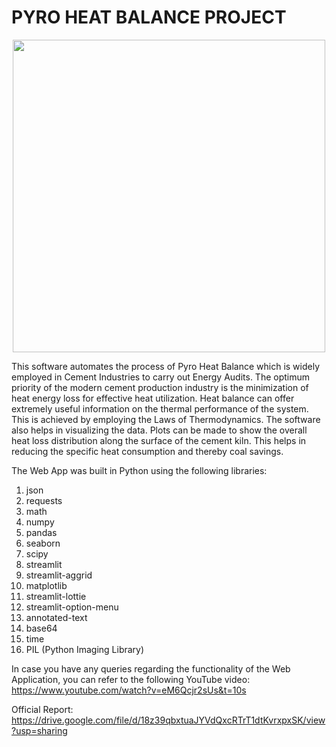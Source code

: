 # PYRO HEAT BALANCE PROJECT

<div id="header" align="center">
  <img src="https://media.giphy.com/media/0lSahS9vWSHGZtpkrF/giphy.gif" width="500"/>
</div>

This software automates the process of Pyro Heat Balance which is widely employed in Cement Industries to carry out Energy Audits. The optimum priority of the modern cement production industry is the minimization of heat energy loss for effective heat utilization. Heat balance can offer extremely useful information on the thermal performance of the system. This is achieved by employing the Laws of Thermodynamics. The software also helps in visualizing the data. Plots can be made to show the overall heat loss distribution along the surface of the cement kiln. This helps in reducing the specific heat consumption and thereby coal savings.

The Web App was built in Python using the following libraries:
1. json
2. requests
3. math
4. numpy
5. pandas
6. seaborn
7. scipy
8. streamlit
9. streamlit-aggrid
10. matplotlib
11. streamlit-lottie
12. streamlit-option-menu
13. annotated-text
14. base64
15. time
16. PIL (Python Imaging Library)

In case you have any queries regarding the functionality of the Web Application, you can refer to the following YouTube video:
https://www.youtube.com/watch?v=eM6Qcjr2sUs&t=10s


Official Report: https://drive.google.com/file/d/18z39qbxtuaJYVdQxcRTrT1dtKvrxpxSK/view?usp=sharing
